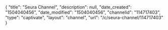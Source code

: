 {
    "title": "Seura Channel",
    "description": null,
    "date_created": "1504040456",
    "date_modified": "1504040456",
    "channelid": "114717403",
    "type": "captivate",
    "layout": "channel",
    "url": "\/c\/seura-channel\/114717403"
}
